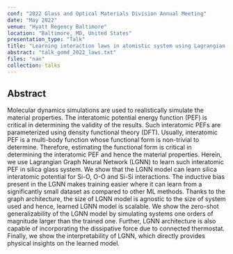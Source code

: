 ```yaml
---
conf: "2022 Glass and Optical Materials Division Annual Meeting"
date: "May 2022"
venue: "Hyatt Regency Baltimore"
location: "Baltimore, MD, United States"
presentation_type: "Talk"
title: "Learning interaction laws in atomistic system using Lagrangian Graph Neural Networks"
abstract: "talk_gomd_2022_laws.txt"
files: "nan"
collection: talks
---
```


<!--  -->

## Abstract

Molecular dynamics simulations are used to realistically simulate the material properties. The interatomic potential energy function (PEF) is critical in determining the validity of the results. Such interatomic PEFs are parameterized using density functional theory (DFT). Usually, interatomic PEF is a multi-body function whose functional form is non-trivial to determine. Therefore, estimating the functional form is critical in determining the interatomic PEF and hence the material properties. Herein, we use Lagrangian Graph Neural Network (LGNN) to learn such interatomic PEF in silica glass system. We show that the LGNN model can learn silica interatomic potential for Si-O, O-O and Si-Si interactions. The inductive bias present in the LGNN makes training easier where it can learn from a significantly small dataset as compared to other ML methods. Thanks to the graph architecture, the size of LGNN model is agnostic to the size of system used and hence, learned LGNN model is scalable. We show the zero-shot generalizability of the LGNN model by simulating systems one orders of magnitude larger than the trained one. Further, LGNN architecture is also capable of incorporating the dissipative force due to connected thermostat. Finally, we show the interpretability of LGNN, which directly provides physical insights on the learned model.